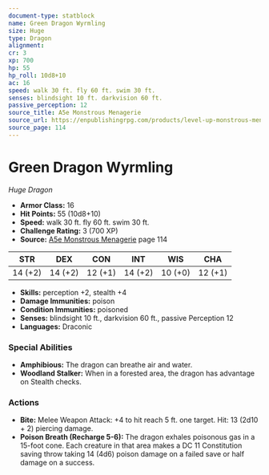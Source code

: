 ```yaml
---
document-type: statblock
name: Green Dragon Wyrmling
size: Huge
type: Dragon
alignment: 
cr: 3
xp: 700
hp: 55
hp_roll: 10d8+10
ac: 16
speed: walk 30 ft. fly 60 ft. swim 30 ft.
senses: blindsight 10 ft. darkvision 60 ft. 
passive_perception: 12
source_title: A5e Monstrous Menagerie
source_url: https://enpublishingrpg.com/products/level-up-monstrous-menagerie-a5e
source_page: 114
---
```


# Green Dragon Wyrmling

*Huge* *Dragon*

- **Armor Class:** 16
- **Hit Points:** 55 (10d8+10)
- **Speed:** walk 30 ft. fly 60 ft. swim 30 ft.
- **Challenge Rating:** 3 (700 XP)
- **Source:** [A5e Monstrous Menagerie](https://enpublishingrpg.com/products/level-up-monstrous-menagerie-a5e) page 114

| STR | DEX | CON | INT | WIS | CHA |
| --- | --- | --- | --- | --- | --- |
| 14 (+2) | 14 (+2) | 12 (+1) | 14 (+2) | 10 (+0) | 12 (+1) |

- **Skills:** perception +2, stealth +4
- **Damage Immunities:** poison
- **Condition Immunities:** poisoned
- **Senses:** blindsight 10 ft., darkvision 60 ft., passive Perception 12
- **Languages:** Draconic

### Special Abilities

- **Amphibious:** The dragon can breathe air and water.
- **Woodland Stalker:** When in a forested area, the dragon has advantage on Stealth checks.

### Actions

- **Bite:** Melee Weapon Attack: +4 to hit  reach 5 ft.  one target. Hit: 13 (2d10 + 2) piercing damage.
- **Poison Breath (Recharge 5-6):** The dragon exhales poisonous gas in a 15-foot cone. Each creature in that area makes a DC 11 Constitution saving throw  taking 14 (4d6) poison damage on a failed save or half damage on a success.
